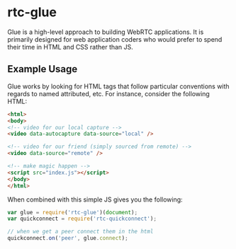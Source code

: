 # rtc-glue

Glue is a high-level approach to building WebRTC applications. It is
primarily designed for web application coders who would prefer to spend
their time in HTML and CSS rather than JS.

## Example Usage

Glue works by looking for HTML tags that follow particular conventions
with regards to named attributed, etc.  For instance, consider the
following HTML:

```html
<html>
<body>
<!-- video for our local capture -->
<video data-autocapture data-source="local" />

<!-- video for our friend (simply sourced from remote) -->
<video data-source="remote" />

<!-- make magic happen -->
<script src="index.js"></script>
</body>
</html>
```

When combined with this simple JS gives you the following:

```js
var glue = require('rtc-glue')(document);
var quickconnect = require('rtc-quickconnect');

// when we get a peer connect them in the html
quickconnect.on('peer', glue.connect);
```

